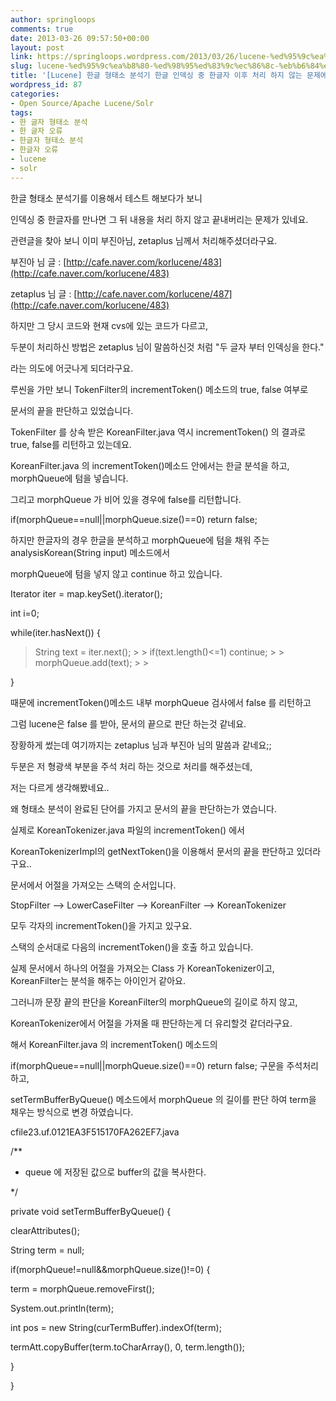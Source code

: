 ```yaml
---
author: springloops
comments: true
date: 2013-03-26 09:57:50+00:00
layout: post
link: https://springloops.wordpress.com/2013/03/26/lucene-%ed%95%9c%ea%b8%80-%ed%98%95%ed%83%9c%ec%86%8c-%eb%b6%84%ec%84%9d%ea%b8%b0-%ed%95%9c%ea%b8%80-%ec%9d%b8%eb%8d%b1%ec%8b%b1-%ec%a4%91-%ed%95%9c%ea%b8%80%ec%9e%90-%ec%9d%b4%ed%9b%84-%ec%b2%98/
slug: lucene-%ed%95%9c%ea%b8%80-%ed%98%95%ed%83%9c%ec%86%8c-%eb%b6%84%ec%84%9d%ea%b8%b0-%ed%95%9c%ea%b8%80-%ec%9d%b8%eb%8d%b1%ec%8b%b1-%ec%a4%91-%ed%95%9c%ea%b8%80%ec%9e%90-%ec%9d%b4%ed%9b%84-%ec%b2%98
title: '[Lucene] 한글 형태소 분석기 한글 인덱싱 중 한글자 이후 처리 하지 않는 문제에 대하여.'
wordpress_id: 87
categories:
- Open Source/Apache Lucene/Solr
tags:
- 한 글자 형태소 분석
- 한 글자 오류
- 한글자 형태소 분석
- 한글자 오류
- lucene
- solr
---
```


  
한글 형태소 분석기를 이용해서 테스트 해보다가 보니

인덱싱 중 한글자를 만나면 그 뒤 내용을 처리 하지 않고 끝내버리는 문제가 있네요.

  


관련글을 찾아 보니 이미 부진아님, zetaplus 님께서 처리해주셨더라구요.

부진아 님 글 : [http://cafe.naver.com/korlucene/483](http://cafe.naver.com/korlucene/483)

zetaplus 님 글 : [http://cafe.naver.com/korlucene/487](http://cafe.naver.com/korlucene/483)

  


하지만 그 당시 코드와 현재 cvs에 있는 코드가 다르고,

두분이 처리하신 방법은 zetaplus 님이 말씀하신것 처럼 "두 글자 부터 인덱싱을 한다."

라는 의도에 어긋나게 되더라구요.

  


루씬을 가만 보니 TokenFilter의 incrementToken() 메소드의 true, false 여부로

문서의 끝을 판단하고 있었습니다.

  


TokenFilter 를 상속 받은 KoreanFilter.java 역시 incrementToken() 의 결과로 true, false를 리턴하고 있는데요.

  


KoreanFilter.java 의 incrementToken()메소드 안에서는 한글 분석을 하고, morphQueue에 텀을 넣습니다.

그리고 morphQueue 가 비어 있을 경우에 false를 리턴합니다.

if(morphQueue==null||morphQueue.size()==0) return false;

  


하지만 한글자의 경우 한글을 분석하고 morphQueue에 텀을 채워 주는  analysisKorean(String input) 메소드에서

morphQueue에 텀을 넣지 않고 continue 하고 있습니다.

  


Iterator<String> iter = map.keySet().iterator();

int i=0;

while(iter.hasNext()) {

<blockquote>String text = iter.next();
> 
> if(text.length()<=1) continue;
> 
> morphQueue.add(text);
> 
> </blockquote>

}

  


때문에 incrementToken()메소드 내부 morphQueue 검사에서 false 를 리턴하고

  


그럼 lucene은 false 를 받아, 문서의 끝으로 판단 하는것 같네요.

  


장황하게 썼는데 여기까지는 zetaplus 님과 부진아 님의 말씀과 같네요;;

두분은 저 형광색 부분을 주석 처리 하는 것으로 처리를 해주셨는데,

저는 다르게 생각해봤네요..

  


왜 형태소 분석이 완료된 단어를 가지고 문서의 끝을 판단하는가 였습니다.

실제로 KoreanTokenizer.java 파일의 incrementToken() 에서

KoreanTokenizerImpl의 getNextToken()을 이용해서 문서의 끝을 판단하고 있더라구요..

  


문서에서 어절을 가져오는 스택의 순서입니다.

StopFilter --> LowerCaseFilter --> KoreanFilter  --> KoreanTokenizer

모두 각자의 incrementToken()을 가지고 있구요. 

스택의 순서대로 다음의 incrementToken()을 호출 하고 있습니다.

  


실제 문서에서 하나의 어절을 가져오는 Class 가 KoreanTokenizer이고, KoreanFilter는 분석을 해주는 아이인거 같아요.

  


그러니까 문장 끝의 판단을 KoreanFilter의 morphQueue의 길이로 하지 않고,

KoreanTokenizer에서 어절을 가져올 때 판단하는게 더 유리할것 같더라구요.

  


해서 KoreanFilter.java 의 incrementToken() 메소드의

if(morphQueue==null||morphQueue.size()==0) return false; 구문을 주석처리 하고,

  


setTermBufferByQueue() 메소드에서 morphQueue 의 길이를 판단 하여 term을 채우는 방식으로 변경 하였습니다.

  


[](http://localhost/wordpress/wp-content/uploads/1/cfile23.uf.0121EA3F515170FA262EF7.java)cfile23.uf.0121EA3F515170FA262EF7.java

  


/**

* queue 에 저장된 값으로 buffer의 값을 복사한다.

*/

private void setTermBufferByQueue() {

clearAttributes();

String term = null;

if(morphQueue!=null&&morphQueue.size()!=0) {

term = morphQueue.removeFirst();

System.out.println(term);

int pos = new String(curTermBuffer).indexOf(term);

termAtt.copyBuffer(term.toCharArray(), 0, term.length());

}

}
